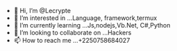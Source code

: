 - 👋 Hi, I’m @Lecrypte
- 👀 I’m interested in ...Language, framework,termux
- 🌱 I’m currently learning ...Js,nodejs,Vb.Net, C#,Python
- 💞️ I’m looking to collaborate on ...Hackers
- 📫 How to reach me ...+2250758684027

<!---
Lecrypte/Lecrypte is a ✨ special ✨ repository because its `README.md` (this file) appears on your GitHub profile.
You can click the Preview link to take a look at your changes.
--->
